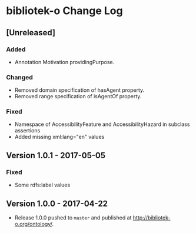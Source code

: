 # bibliotek-o Change Log

## [Unreleased] 

### Added
- Annotation Motivation providingPurpose.

### Changed
- Removed domain specification of hasAgent property.
- Removed range specification of isAgentOf property.

### Fixed
- Namespace of AccessibilityFeature and AccessibilityHazard in subclass assertions
- Added missing xml:lang="en" values

## Version 1.0.1 - 2017-05-05

### Fixed
- Some rdfs:label values 

## Version 1.0.0 - 2017-04-22
- Release 1.0.0 pushed to `master` and published at http://bibliotek-o.org/ontology/.
